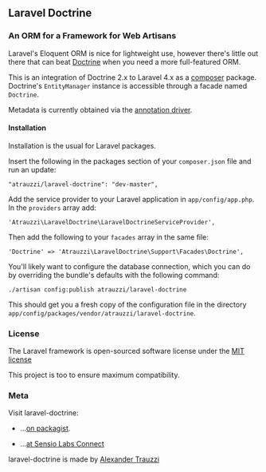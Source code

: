 ## Laravel Doctrine

### An ORM for a Framework for Web Artisans

Laravel's Eloquent ORM is nice for lightweight use, however there's little out there that can beat [Doctrine](http://www.doctrine-project.org/projects/orm.html) when you need a more full-featured ORM.

This is an integration of Doctrine 2.x to Laravel 4.x as a [composer](http://getcomposer.org) package. Doctrine's `EntityManager` instance is accessible through a facade named `Doctrine`.

Metadata is currently obtained via the [annotation driver](http://docs.doctrine-project.org/projects/doctrine-common/en/latest/reference/annotations.html).

#### Installation

Installation is the usual for Laravel packages.

Insert the following in the packages section of your `composer.json` file and run an update:

    "atrauzzi/laravel-doctrine": "dev-master",

Add the service provider to your Laravel application in `app/config/app.php`. In the `providers` array add:

    'Atrauzzi\LaravelDoctrine\LaravelDoctrineServiceProvider',

Then add the following to your `facades` array in the same file:

    'Doctrine' => 'Atrauzzi\LaravelDoctrine\Support\Facades\Doctrine',

You'll likely want to configure the database connection, which you can do by overriding the bundle's defaults with the following command:

    ./artisan config:publish atrauzzi/laravel-doctrine
    
This should get you a fresh copy of the configuration file in the directory `app/config/packages/vendor/atrauzzi/laravel-doctrine`.

### License

The Laravel framework is open-sourced software license under the [MIT license](http://opensource.org/licenses/MIT)

This project is too to ensure maximum compatibility.

### Meta

Visit laravel-doctrine:

* ...[on packagist](https://packagist.org/packages/atrauzzi/laravel-doctrine).

* ...[at Sensio Labs Connect](https://connect.sensiolabs.com/profile/omega/project/laravel-doctrine)

laravel-doctrine is made by [Alexander Trauzzi](http://profiles.google.com/atrauzzi)
